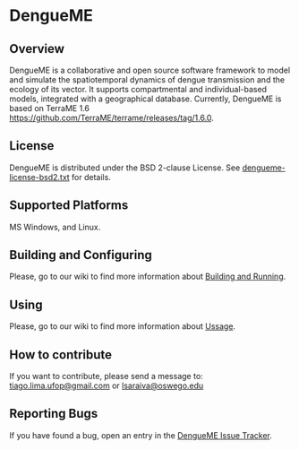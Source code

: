 # DengueME

## Overview
DengueME is a collaborative and open source software framework to model and simulate the spatiotemporal dynamics of dengue transmission and the ecology of its vector. It supports compartmental and individual-based models, integrated with a  geographical database. Currently, DengueME is based on TerraME 1.6 <https://github.com/TerraME/terrame/releases/tag/1.6.0>.

## License
DengueME is distributed under the BSD 2-clause License. See [dengueme-license-bsd2.txt](https://github.com/ufopleds/DengueME/blob/master/dengueme-licence-bsd2.txt) for details. 


## Supported Platforms
MS Windows, and Linux.

## Building and Configuring
Please, go to our wiki to find more information about [Building and Running](https://github.com/ufopleds/DengueME/wiki/Building-&-Running).
## Using
Please,  go to our wiki to find more information about [Ussage](https://github.com/ufopleds/DengueME/wiki/How-to-Use).
## How to contribute
If you want to contribute, please send a message to: tiago.lima.ufop@gmail.com or lsaraiva@oswego.edu
## Reporting Bugs
If you have found a bug, open an entry in the [DengueME Issue Tracker](https://github.com/ufopleds/DengueME/issues).
